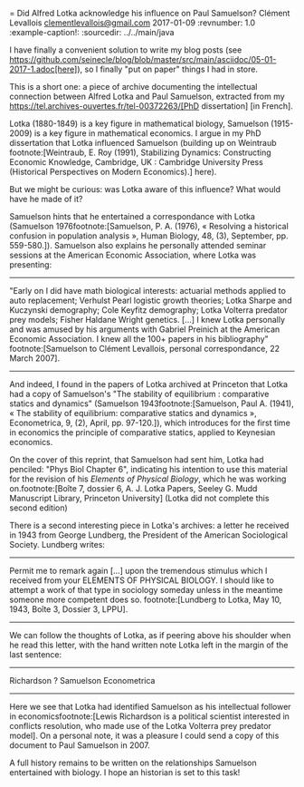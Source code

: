 = Did Alfred Lotka acknowledge his influence on Paul Samuelson?
Clément Levallois <clementlevallois@gmail.com>
2017-01-09
:revnumber: 1.0
:example-caption!:
:sourcedir: ../../main/java

I have finally a convenient solution to write my blog posts (see https://github.com/seinecle/blog/blob/master/src/main/asciidoc/05-01-2017-1.adoc[here]), so I finally "put on paper" things I had in store.

This is a short one: a piece of archive documenting the intellectual connection between Alfred Lotka and Paul Samuelson, extracted from my https://tel.archives-ouvertes.fr/tel-00372263/[PhD dissertation] [in French].

Lotka (1880-1849) is a key figure in mathematical biology, Samuelson (1915-2009) is a key figure in mathematical economics.
I argue in my PhD dissertation that Lotka influenced Samuelson (building up on Weintraub footnote:[Weintraub, E. Roy (1991), Stabilizing Dynamics: Constructing Economic Knowledge, Cambridge, UK : Cambridge University Press (Historical Perspectives on Modern Economics).] here).

But we might be curious: was Lotka aware of this influence? What would have he made of it?

Samuelson hints that he entertained a correspondance with Lotka (Samuelson 1976footnote:[Samuelson, P. A. (1976), « Resolving a historical confusion in population analysis », Human Biology, 48, (3), September, pp. 559-580.]).
Samuelson also explains he personally attended seminar sessions at the American Economic Association, where Lotka was presenting:

_____
"Early on I did have math biological interests: actuarial methods applied to auto replacement; Verhulst Pearl logistic growth theories; Lotka Sharpe and Kuczynski demography; Cole Keyfitz demography; Lotka Volterra predator prey models; Fisher Haldane Wright genetics. […] I knew Lotka personally and was amused by his arguments with Gabriel Preinich at the American Economic Association. I knew all the 100+ papers in his bibliography" footnote:[Samuelson to Clément Levallois, personal correspondance, 22 March 2007].
_____

And indeed, I found in the papers of Lotka archived at Princeton that Lotka had a copy of Samuelson's "The stability of equilibrium : comparative statics and dynamics" (Samuelson 1943footnote:[Samuelson, Paul A. (1941), « The stability of equilibrium: comparative statics and dynamics », Econometrica, 9, (2), April, pp. 97-120.]), which introduces for the first time in economics the principle of comparative statics, applied  to Keynesian economics.

On the cover of this reprint, that Samuelson had sent him, Lotka had penciled: "Phys Biol Chapter 6", indicating his intention to use this material for the revision of his _Elements of Physical Biology_, which he was working on.footnote:[Boîte 7, dossier 6, A. J. Lotka Papers, Seeley G. Mudd Manuscript Library, Princeton University] (Lotka did not complete this second edition)

There is a second interesting piece in Lotka's archives: a letter he received in 1943 from George Lundberg, the President of the American Sociological Society.  Lundberg writes:

____
Permit me to remark again […] upon the tremendous stimulus which I received from your ELEMENTS OF PHYSICAL BIOLOGY. I should like to attempt a work of that type in sociology someday unless in the meantime someone more competent does so. footnote:[Lundberg to Lotka, May 10, 1943, Boîte 3, Dossier 3, LPPU].
____

We can follow the thoughts of Lotka, as if peering above his shoulder when he read this letter, with the hand written note Lotka left in the margin of the last sentence:

____
Richardson ? Samuelson Econometrica
____

Here we see that Lotka had identified Samuelson as his intellectual follower in economicsfootnote:[Lewis Richardson is a political scientist interested in conflicts resolution, who made use of the Lotka Volterra prey predator model].
On a personal note, it was a pleasure I could send a copy of this document to Paul Samuelson in 2007.

A full history remains to be written on the relationships Samuelson entertained with biology.
I hope an historian is set to this task!
